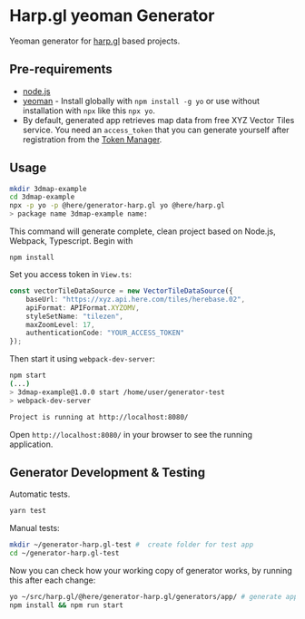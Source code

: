 # Harp.gl yeoman Generator

Yeoman generator for [harp.gl](https://github.com/heremaps/harp.gl) based projects.

## Pre-requirements

-   [node.js](https://nodejs.org/)
-   [yeoman](https://yeoman.io/) - Install globally with `npm install -g yo` or use without
    installation with `npx` like this `npx yo`.
-   By default, generated app retrieves map data from free XYZ Vector Tiles service. You need an `access_token` that you can generate yourself after registration from the
    [Token Manager](https://xyz.api.here.com/token-ui/).

## Usage

```sh
mkdir 3dmap-example
cd 3dmap-example
npx -p yo -p @here/generator-harp.gl yo @here/harp.gl
> package name 3dmap-example name:
```

This command will generate complete, clean project based on Node.js, Webpack, Typescript.
Begin with

```shell
npm install
```

Set you access token in `View.ts`:

```typescript
const vectorTileDataSource = new VectorTileDataSource({
    baseUrl: "https://xyz.api.here.com/tiles/herebase.02",
    apiFormat: APIFormat.XYZOMV,
    styleSetName: "tilezen",
    maxZoomLevel: 17,
    authenticationCode: "YOUR_ACCESS_TOKEN"
});
```

Then start it using `webpack-dev-server`:

```sh
npm start
(...)
> 3dmap-example@1.0.0 start /home/user/generator-test
> webpack-dev-server

Project is running at http://localhost:8080/
```

Open `http://localhost:8080/` in your browser to see the running application.

## Generator Development & Testing

Automatic tests.

```sh
yarn test
```

Manual tests:

```sh
mkdir ~/generator-harp.gl-test #  create folder for test app
cd ~/generator-harp.gl-test
```

Now you can check how your working copy of generator works, by running this after each change:

```sh
yo ~/src/harp.gl/@here/generator-harp.gl/generators/app/ # generate app
npm install && npm run start
```
